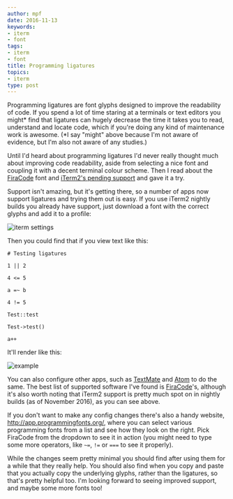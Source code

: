 ```yaml
---
author: mpf
date: 2016-11-13
keywords:
- iterm
- font
tags:
- iterm
- font
title: Programming ligatures
topics:
- iterm
type: post
---
```


Programming ligatures are font glyphs designed to improve the readability of
code. If you spend a lot of time staring at a terminals or text editors you
might* find that ligatures can hugely decrease the time it takes you to 
read, understand and locate code, which if you're doing any kind of maintenance 
work is awesome. (*I say "might" above because I'm not aware of evidence, but 
I'm also not aware of any studies.)

Until I'd heard about programming ligatures I'd never really thought much about
improving code readability, aside from selecting a nice font and coupling it
with a decent terminal colour scheme. Then I read about the [FiraCode] font and 
[iTerm2's pending support] and gave it a try. 

Support isn't amazing, but it's getting there, so a number of apps now support 
ligatures and trying them out is easy. If you use iTerm2 nightly builds you 
already have support, just download a font with the correct glyphs and add it 
to a profile:

![iterm settings](/images/iterm_ligature_settings.png)

Then you could find that if you view text like this:

```
# Testing ligatures

1 || 2

4 <= 5

a =~ b

4 != 5

Test::test

Test->test()

a++
```

It'll render like this:

![example](/images/ligature_example.png)

You can also configure other apps, such as [TextMate] and [Atom] to do the same. 
The best list of supported software I've found is [FiraCode]'s, although it's 
also worth noting that iTerm2 support is pretty much spot on in nightly builds 
(as of November 2016), as you can see above.

If you don't want to make any config changes there's also a handy website, 
http://app.programmingfonts.org/, where you can  select various programming fonts 
from a list and see how they look on the right. Pick FiraCode from the dropdown 
to see it in action (you might need to type some more operators, like `~=`, `!=` 
or `===` to see it properly).

While the changes seem pretty minimal you should find after using them for a while
that they really help. You should also find when you copy and paste that you actually 
copy the underlying glyphs, rather than the ligatures, so that's pretty helpful too.
I'm looking forward to seeing improved support, and maybe some more fonts too!

[FiraCode]: https://github.com/tonsky/FiraCode
[iTerm2's pending support]: https://gitlab.com/gnachman/iterm2/issues/3568
[Solarized light]: http://ethanschoonover.com/solarized
[TextMate]: https://macromates.com/
[Atom]: https://atom.io
